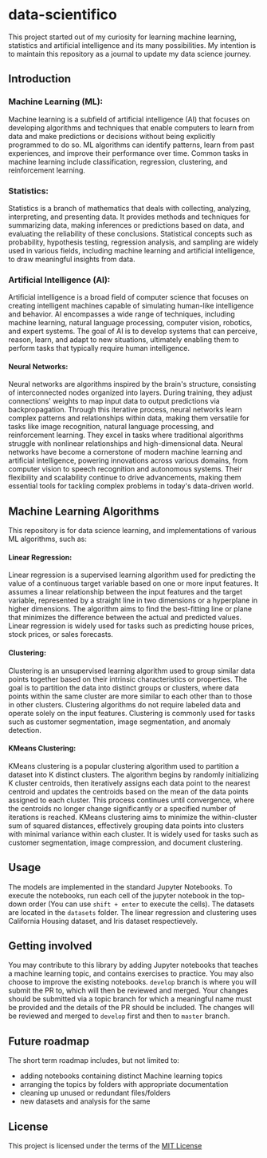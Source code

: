# data-scientifico

This project started out of my curiosity for learning machine learning, statistics and artificial intelligence and its many possibilities. My intention is to maintain this repository as a journal to update my data science journey.

## Introduction

### Machine Learning (ML):
Machine learning is a subfield of artificial intelligence (AI) that focuses on developing algorithms and techniques that enable computers to learn from data and make predictions or decisions without being explicitly programmed to do so. ML algorithms can identify patterns, learn from past experiences, and improve their performance over time. Common tasks in machine learning include classification, regression, clustering, and reinforcement learning.

### Statistics:
Statistics is a branch of mathematics that deals with collecting, analyzing, interpreting, and presenting data. It provides methods and techniques for summarizing data, making inferences or predictions based on data, and evaluating the reliability of these conclusions. Statistical concepts such as probability, hypothesis testing, regression analysis, and sampling are widely used in various fields, including machine learning and artificial intelligence, to draw meaningful insights from data.

### Artificial Intelligence (AI):
Artificial intelligence is a broad field of computer science that focuses on creating intelligent machines capable of simulating human-like intelligence and behavior. AI encompasses a wide range of techniques, including machine learning, natural language processing, computer vision, robotics, and expert systems. The goal of AI is to develop systems that can perceive, reason, learn, and adapt to new situations, ultimately enabling them to perform tasks that typically require human intelligence.

#### Neural Networks:
Neural networks are algorithms inspired by the brain's structure, consisting of interconnected nodes organized into layers. During training, they adjust connections' weights to map input data to output predictions via backpropagation. Through this iterative process, neural networks learn complex patterns and relationships within data, making them versatile for tasks like image recognition, natural language processing, and reinforcement learning. They excel in tasks where traditional algorithms struggle with nonlinear relationships and high-dimensional data. Neural networks have become a cornerstone of modern machine learning and artificial intelligence, powering innovations across various domains, from computer vision to speech recognition and autonomous systems. Their flexibility and scalability continue to drive advancements, making them essential tools for tackling complex problems in today's data-driven world.

## Machine Learning Algorithms

This repository is for data science learning, and implementations of various ML algorithms, such as:

#### Linear Regression:
Linear regression is a supervised learning algorithm used for predicting the value of a continuous target variable based on one or more input features. It assumes a linear relationship between the input features and the target variable, represented by a straight line in two dimensions or a hyperplane in higher dimensions. The algorithm aims to find the best-fitting line or plane that minimizes the difference between the actual and predicted values. Linear regression is widely used for tasks such as predicting house prices, stock prices, or sales forecasts.

#### Clustering:
Clustering is an unsupervised learning algorithm used to group similar data points together based on their intrinsic characteristics or properties. The goal is to partition the data into distinct groups or clusters, where data points within the same cluster are more similar to each other than to those in other clusters. Clustering algorithms do not require labeled data and operate solely on the input features. Clustering is commonly used for tasks such as customer segmentation, image segmentation, and anomaly detection.

#### KMeans Clustering:
KMeans clustering is a popular clustering algorithm used to partition a dataset into K distinct clusters. The algorithm begins by randomly initializing K cluster centroids, then iteratively assigns each data point to the nearest centroid and updates the centroids based on the mean of the data points assigned to each cluster. This process continues until convergence, where the centroids no longer change significantly or a specified number of iterations is reached. KMeans clustering aims to minimize the within-cluster sum of squared distances, effectively grouping data points into clusters with minimal variance within each cluster. It is widely used for tasks such as customer segmentation, image compression, and document clustering.

## Usage

The models are implemented in the standard Jupyter Notebooks. To execute the notebooks, run each cell of the jupyter notebook in the top-down order (You can use `shift + enter` to execute the cells). The datasets are located in the `datasets` folder. The linear regression and clustering uses California Housing dataset, and Iris dataset respectievely.

## Getting involved

You may contribute to this library by adding Jupyter notebooks that teaches a machine learning topic, and contains exercises to practice. You may also choose to improve the existing notebooks. `develop` branch is where you will submit the PR to, which will then be reviewed and merged. Your changes should be submitted via a topic branch for which a meaningful name must be provided and the details of the PR should be included. The changes will be reviewed and merged to `develop` first and then to `master` branch.

## Future roadmap

The short term roadmap includes, but not limited to:
* adding notebooks containing distinct Machine learning topics
* arranging the topics by folders with appropriate documentation
* cleaning up unused or redundant files/folders
* new datasets and analysis for the same

## License

This project is licensed under the terms of the [MIT License](https://dougneiner.mit-license.org)
